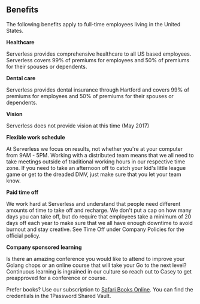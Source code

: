 ## Benefits

The following benefits apply to full-time employees living in the United States. 

**Healthcare**

Serverless provides comprehensive healthcare to all US based employees. Serverless covers 99% of premiums for employees and 50% of premiums for their spouses or dependents.

**Dental care**

Serverless provides dental insurance through Hartford and covers 99% of premiums for employees and 50% of premiums for their spouses or dependents.

**Vision**

Serverless does not provide vision at this time (May 2017)

**Flexible work schedule**

At Serverless we focus on results, not whether you're at your computer from 9AM - 5PM. Working with a distributed team means that we all need to take meetings outside of traditional working hours in our respective time zone. If you need to take an afternoon off to catch your kid's little league game or get to the dreaded DMV, just make sure that you let your team know. 

**Paid time off**

We work hard at Serverless and understand that people need different amounts of time to take off and recharge. We don't put a cap on how many days you can take off, but do require that employees take a minimum of 20 days off each year to make sure that we all have enough downtime to avoid burnout and stay creative. See Time Off under Company Policies for the official policy.

**Company sponsored learning**

Is there an amazing conference you would like to attend to improve your Golang chops or an online course that will take your Go to the next level? Continuous learning is ingrained in our culture so reach out to Casey to get preapproved for a conference or course.

Prefer books? Use our subscription to [Safari Books Online](https://www.safaribooksonline.com/). You can find the credentials in the 1Password Shared Vault.
